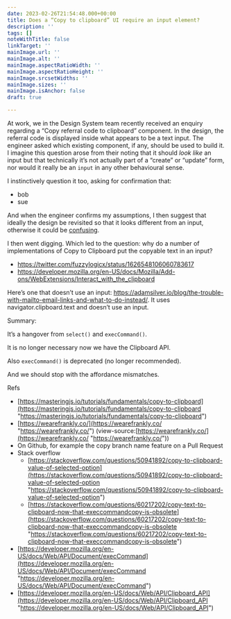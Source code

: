 ```yaml
---
date: 2023-02-26T21:54:48.000+00:00
title: Does a “Copy to clipboard” UI require an input element?
description: ''
tags: []
noteWithTitle: false
linkTarget: ''
mainImage.url: ''
mainImage.alt: ''
mainImage.aspectRatioWidth: ''
mainImage.aspectRatioHeight: ''
mainImage.srcsetWidths: ''
mainImage.sizes: ''
mainImage.isAnchor: false
draft: true

---
```

At work, we in the Design System team recently received an enquiry regarding a “Copy referral code to clipboard” component. In the design, the referral code is displayed inside what appears to be a text input. The engineer asked which existing component, if any, should be used to build it. I imagine this question arose from their noting that it should _look like_ an input but that technically it’s not actually part of a “create” or “update” form, nor would it really be an `input` in any other behavioural sense.

I instinctively question it too, asking for confirmation that:

* bob
* sue

And when the engineer confirms my assumptions, I then suggest that ideally the design be revisited so that it looks different from an input, otherwise it could be [confusing](https://tink.uk/perceived-affordances-and-the-functionality-mismatch/).

I then went digging. Which led to the question: why do a number of implementations of Copy to Clipboard put the copyable text in an input? 

- https://twitter.com/fuzzylogicx/status/1626548106060783617 
- https://developer.mozilla.org/en-US/docs/Mozilla/Add-ons/WebExtensions/Interact_with_the_clipboard

Here’s one that doesn’t use an input: https://adamsilver.io/blog/the-trouble-with-mailto-email-links-and-what-to-do-instead/. It uses navigator.clipboard.text and doesn’t use an input.

Summary: 

It’s a hangover from `select()` and `execCommand()`. 

It is no longer necessary now we have the Clipboard API. 

Also `execCommand()` is deprecated (no longer recommended).

And we should stop with the affordance mismatches.

Refs

* [https://masteringjs.io/tutorials/fundamentals/copy-to-clipboard](https://masteringjs.io/tutorials/fundamentals/copy-to-clipboard "https://masteringjs.io/tutorials/fundamentals/copy-to-clipboard")
* [https://wearefrankly.co/](https://wearefrankly.co/ "https://wearefrankly.co/") (view-source:[https://wearefrankly.co/](https://wearefrankly.co/ "https://wearefrankly.co/"))
* On Github, for example the copy branch name feature on a Pull Request
* Stack overflow
  * [https://stackoverflow.com/questions/50941892/copy-to-clipboard-value-of-selected-option](https://stackoverflow.com/questions/50941892/copy-to-clipboard-value-of-selected-option "https://stackoverflow.com/questions/50941892/copy-to-clipboard-value-of-selected-option")
  * [https://stackoverflow.com/questions/60217202/copy-text-to-clipboard-now-that-execcommandcopy-is-obsolete](https://stackoverflow.com/questions/60217202/copy-text-to-clipboard-now-that-execcommandcopy-is-obsolete "https://stackoverflow.com/questions/60217202/copy-text-to-clipboard-now-that-execcommandcopy-is-obsolete")
* [https://developer.mozilla.org/en-US/docs/Web/API/Document/execCommand](https://developer.mozilla.org/en-US/docs/Web/API/Document/execCommand "https://developer.mozilla.org/en-US/docs/Web/API/Document/execCommand")
* [https://developer.mozilla.org/en-US/docs/Web/API/Clipboard_API](https://developer.mozilla.org/en-US/docs/Web/API/Clipboard_API "https://developer.mozilla.org/en-US/docs/Web/API/Clipboard_API")
